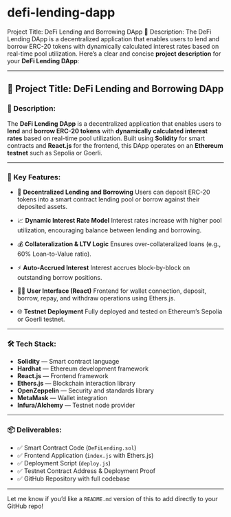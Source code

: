 # defi-lending-dapp
Project Title: DeFi Lending and Borrowing DApp 📌 Description: The DeFi Lending DApp is a decentralized application that enables users to lend and borrow ERC-20 tokens with dynamically calculated interest rates based on real-time pool utilization. 
Here’s a clear and concise **project description** for your **DeFi Lending DApp**:

---

## 🧾 Project Title: **DeFi Lending and Borrowing DApp**

### 📌 Description:

The **DeFi Lending DApp** is a decentralized application that enables users to **lend** and **borrow ERC-20 tokens** with **dynamically calculated interest rates** based on real-time pool utilization. Built using **Solidity** for smart contracts and **React.js** for the frontend, this DApp operates on an **Ethereum testnet** such as Sepolia or Goerli.

---

### 🎯 Key Features:

* 🔐 **Decentralized Lending and Borrowing**
  Users can deposit ERC-20 tokens into a smart contract lending pool or borrow against their deposited assets.

* 📈 **Dynamic Interest Rate Model**
  Interest rates increase with higher pool utilization, encouraging balance between lending and borrowing.

* 💰 **Collateralization & LTV Logic**
  Ensures over-collateralized loans (e.g., 60% Loan-to-Value ratio).

* ⚡ **Auto-Accrued Interest**
  Interest accrues block-by-block on outstanding borrow positions.

* 🧑‍💻 **User Interface (React)**
  Frontend for wallet connection, deposit, borrow, repay, and withdraw operations using Ethers.js.

* 🌐 **Testnet Deployment**
  Fully deployed and tested on Ethereum’s Sepolia or Goerli testnet.

---

### 🛠️ Tech Stack:

* **Solidity** — Smart contract language
* **Hardhat** — Ethereum development framework
* **React.js** — Frontend framework
* **Ethers.js** — Blockchain interaction library
* **OpenZeppelin** — Security and standards library
* **MetaMask** — Wallet integration
* **Infura/Alchemy** — Testnet node provider

---

### 📦 Deliverables:

* ✅ Smart Contract Code (`DeFiLending.sol`)
* ✅ Frontend Application (`index.js` with Ethers.js)
* ✅ Deployment Script (`deploy.js`)
* ✅ Testnet Contract Address & Deployment Proof
* ✅ GitHub Repository with full codebase

---

Let me know if you’d like a `README.md` version of this to add directly to your GitHub repo!
